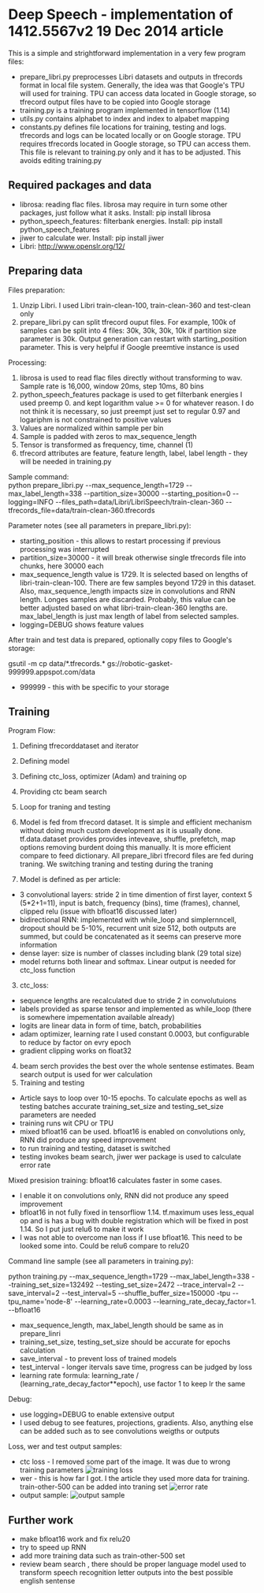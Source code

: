 # Deep Speech - implementation of 1412.5567v2 19 Dec 2014 article
This is a simple and strightforward implementation in a very few program files:
- prepare_libri.py preprocesses Libri datasets and outputs in tfrecords format in local file system. Generally, the idea was that Google's TPU will used for training. TPU can access data located in Google storage, so tfrecord output files have to be copied into Google storage
- training.py is a training program implemented in tensorflow (1.14)
- utils.py contains alphabet to index and index to alpabet mapping
- constants.py defines file locations for training, testing and logs. tfrecords and logs can be located locally or on Google storage. TPU requires tfrecords located in Google storage, so TPU can access them. This file is relevant to training.py only and it has to be adjusted. This avoids editing training.py
## Required packages and data
- librosa: reading flac files. librosa may require in turn some other packages, just follow what it asks. Install: pip install librosa
- python_speech_features: filterbank energies. Install: pip install python_speech_features
- jiwer to calculate wer. Install: pip install jiwer
- Libri: http://www.openslr.org/12/
## Preparing data
Files preparation:
1. Unzip Libri. I used Libri train-clean-100, train-clean-360 and test-clean only
2. prepare_libri.py can split tfrecord ouput files. For example, 100k of samples can be split into 4 files: 30k, 30k, 30k, 10k if partition size parameter is 30k. Output generation can restart with starting_position parameter. This is very helpful if Google preemtive instance is used

Processing:
1. librosa is used to read flac files directly without transforming to wav. Sample rate is 16,000, window 20ms, step 10ms, 80 bins
2. python_speech_features package is used to get filterbank energies
I used preemp 0. and kept logarithm value >= 0 for whatever reason. I do not think it is necessary, so just preempt just set to regular 0.97 and logariphm is not constrained to positive values
3. Values are normalized within sample per bin
4. Sample is padded with zeros to max_sequence_length
5. Tensor is transformed as frequency, time, channel (1)
6. tfrecord attributes are feature, feature length, label, label length - they will be needed in training.py

Sample command:<br>
python prepare_libri.py --max_sequence_length=1729 --max_label_length=338 --partition_size=30000 --starting_position=0 --logging=INFO --files_path=data/Libri/LibriSpeech/train-clean-360 --tfrecords_file=data/train-clean-360.tfrecords

Parameter notes (see all parameters in prepare_libri.py):
- starting_position - this allows to restart processing if previous processing was interrupted
- partition_size=30000 - it will break otherwise single tfrecords file into chunks, here 30000 each 
- max_sequence_length value is 1729. It is selected based on lengths of libri-train-clean-100. There are few samples beyond 1729 in this dataset. Also, max_sequence_length impacts size in convolutions and RNN length. Longes samples are discarded. Probably, this value can be better adjusted based on what libri-train-clean-360 lengths are. max_label_length is just max length of label from selected samples.
- logging=DEBUG shows feature values

After train and test data is prepared, optionally copy files to Google's storage:

gsutil -m cp data/\*.tfrecords.\* gs://robotic-gasket-999999.appspot.com/data
- 999999 - this with be specific to your storage
## Training
Program Flow:

1. Defining tfrecorddataset and iterator
2. Defining model
3. Defining ctc_loss, optimizer (Adam) and training op
4. Providing ctc beam search
5. Loop for traning and testing

1. Model is fed from tfrecord dataset. It is simple and efficient mechanism without doing much custom development as it is usually done. tf.data.dataset provides provides inteveave, shuffle, prefetch, map options removing burdent doing this manually. It is more efficient compare to feed dictionary. All prepare_libri tfrecord files are fed during traning. We switching traning and testing during the traning
2. Model is defined as per article:
- 3 convolutional layers: stride 2 in time dimention of first layer, context 5 (5\*2+1=11), input is batch, frequency (bins), time (frames), channel, clipped relu (issue with bfloat16 discussed later)
- bidirectional RNN: implemented with while_loop and simplernncell, dropout should be 5-10%, recurrent unit size 512, both outputs are summed, but could be concatenated as it seems can preserve more information
- dense layer: size is number of classes including blank (29 total size)
- model returns both linear and softmax. Linear output is needed for ctc_loss function
3. ctc_loss:
- sequence lengths are recalculated due to stride 2 in convolutuions
- labels provided as sparse tensor and implemented as while_loop (there is somewhere impementation available already)
- logits are linear data in form of time, batch, probabilities
- adam optimizer, learning rate I used constant 0.0003, but configurable to reduce by factor on evry epoch
- gradient clipping works on float32
4. beam serch provides the best over the whole sentense estimates. Beam search output is used for wer calculation
5. Training and testing
- Article says to loop over 10-15 epochs. To calculate epochs as well as testing batches accurate training_set_size and testing_set_size parameters are needed
- training runs wit CPU or TPU
- mixed bfloat16 can be used. bfloat16 is enabled on convolutions only, RNN did produce any speed improvement
- to run training and testing, dataset is switched
- testing invokes beam search, jiwer wer package is used to calculate error rate

Mixed presision training:
bfloat16 calculates faster in some cases. 

- I enable it on convolutions only, RNN did not produce any speed improvement
- bfloat16 in not fully fixed in tensorfliow 1.14. tf.maximum uses less_equal op and is has a bug with double registration which will be fixed in post 1.14. So I put just relu6 to make it work
- I was not able to overcome nan loss if I use bfloat16. This need to be looked some into. Could be relu6 compare to relu20

Command line sample (see all parameters in training.py):

python training.py --max_sequence_length=1729 --max_label_length=338 --training_set_size=132492 --testing_set_size=2472 --trace_interval=2 --save_interval=2 --test_interval=5 --shuffle_buffer_size=150000 -tpu --tpu_name='node-8' --learning_rate=0.0003 --learning_rate_decay_factor=1. --bfloat16

- max_sequence_length, max_label_length should be same as in prepare_linri
- training_set_size, testing_set_size should be accurate for epochs calculation
- save_interval - to prevent loss of trained models
- test_interval - longer itervals save time, progress can be judged by loss
- learning rate formula: learning_rate / (learning_rate_decay_factor\*\*epoch), use factor 1 to keep lr the same

Debug:
- use logging=DEBUG to enable extensive output
- I used debug to see features, projections, gradients. Also, anything else can be added such as to see convolutions weigths or outputs

Loss, wer and test output samples:

- ctc loss - I removed some part of the image. It was due to wrong training parameters
![training loss](images/ctc-loss22.png "training loss")
- wer - this is how far I got. I the article they used more data for training. train-other-500 can be added into traning set 
![error rate](images/wer2.png "error rate")
- output sample:
![output sample](images/sample-output.png "output sample")

## Further work
- make bfloat16 work and fix relu20
- try to speed up RNN
- add more training data such as train-other-500 set
- review beam search , there should be proper language model used to transform speech recognition letter outputs into the best possible english sentense 


